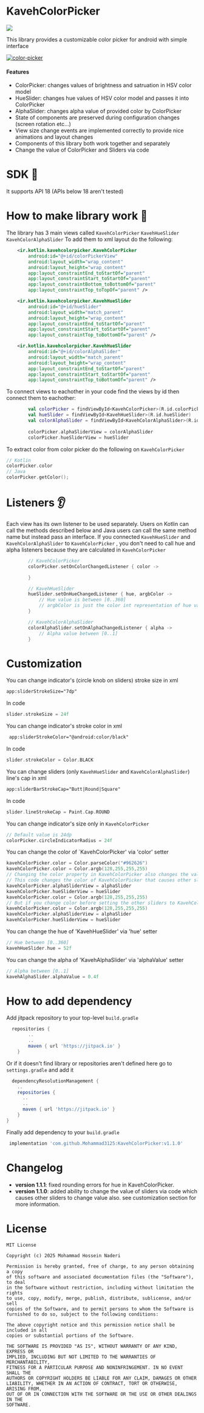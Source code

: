 # KavehColorPicker

[![](https://jitpack.io/v/Mohammad3125/KavehColorPicker.svg)](https://jitpack.io/#Mohammad3125/KavehColorPicker)

This library provides a customizable color picker for android with simple interface 

<a href="https://ibb.co/qFPc5sH"><img src="https://i.ibb.co/vvKTYPN/color-picker.png" alt="color-picker" border="0" /></a>

#### Features 
- ColorPicker: changes values of brightness and satruation in HSV color model
- HueSlider: changes hue values of HSV color model and passes it into ColorPicker
- AlphaSlider: changes alpha value of provided color by ColorPicker
- State of components are preserved during configuration changes (screen rotation etc...)
- View size change events are implemented correctly to provide nice animations and layout changes
- Components of this library both work together and separately
- Change the value of ColorPicker and Sliders via code


# SDK 🔢
It supports API 18 (APIs below 18 aren't tested)

# How to make library work 🔨

The library has 3 main views called `KavehColorPicker` `KavehHueSlider` `KavehColorAlphaSlider`
To add them to xml layout do the following:
```xml
    <ir.kotlin.kavehcolorpicker.KavehColorPicker
        android:id="@+id/colorPickerView"
        android:layout_width="wrap_content"
        android:layout_height="wrap_content"
        app:layout_constraintEnd_toStartOf="parent"
        app:layout_constraintStart_toStartOf="parent"
        app:layout_constraintBottom_toBottomOf="parent"
        app:layout_constraintTop_toTopOf="parent" />

    <ir.kotlin.kavehcolorpicker.KavehHueSlider
        android:id="@+id/hueSlider"
        android:layout_width="match_parent"
        android:layout_height="wrap_content"
        app:layout_constraintEnd_toStartOf="parent"
        app:layout_constraintStart_toStartOf="parent"
        app:layout_constraintTop_toBottomOf="parent" />

    <ir.kotlin.kavehcolorpicker.KavehHueSlider
        android:id="@+id/colorAlphaSlider"
        android:layout_width="match_parent"
        android:layout_height="wrap_content"
        app:layout_constraintEnd_toStartOf="parent"
        app:layout_constraintStart_toStartOf="parent"
        app:layout_constraintTop_toBottomOf="parent" />
```

To connect views to eachother in your code find the views by id then connect them to eachother:

```kotlin
        val colorPicker = findViewById<KavehColorPicker>(R.id.colorPickerView)
        val hueSlider = findViewById<KavehHueSlider>(R.id.hueSlider)
        val colorAlphaSlider = findViewById<KavehColorAlphaSlider>(R.id.colorAlphaSlider)
        
        colorPicker.alphaSliderView = colorAlphaSlider
        colorPicker.hueSliderView = hueSlider
```


To extract color from color picker do the following on `KavehColorPicker`
```kotlin
// Kotlin
colorPicker.color
// Java
colorPicker.getColor();
```

# Listeners 👂

Each view has its own listener to be used separately. Users on Kotlin can call the methods described below and Java users can
call the same method name but instead pass an interface. 
If you connected `KavehHueSlider` and `KavehColorAlphaSlider` to `KavehColorPicker` , you don't need to call hue and alpha listeners
because they are calculated in `KavehColorPicker`
```kotlin
        // KavehColorPicker
        colorPicker.setOnColorChangedListener { color ->

        }

        // KavehHueSlider
        hueSlider.setOnHueChangedListener { hue, argbColor ->
            // Hue value is between [0..360]
            // argbColor is just the color int representation of hue value with full brightness and saturation.
        }

        // KavehColorAlphaSlider
        colorAlphaSlider.setOnAlphaChangedListener { alpha ->
            // Alpha value between [0..1]
        }
```

# Customization
You can change indicator's (circle knob on sliders) stroke size in xml
```xml
app:sliderStrokeSize="7dp"
```
In code
```kotlin
slider.strokeSize = 24f
```

You can change indicator's stroke color in xml
```xml
 app:sliderStrokeColor="@android:color/black"
```
In code
```kotlin
slider.strokeColor = Color.BLACK
```

You can change sliders (only `KavehHueSlider` and `KavehColorAlphaSlider`) line's cap in xml
```xml
app:sliderBarStrokeCap="Butt|Round|Square"
```

In code
```kotlin
slider.lineStrokeCap = Paint.Cap.ROUND
```

You can change indicator's size only in `KavehColorPicker`
```kotlin
// Default value is 24dp
colorPicker.circleIndicatorRadius = 24f
```

You can change the color of `KavehColorPicker' via 'color' setter
```kotlin
kavehColorPicker.color = Color.parseColor("#962626")
kavehColorPicker.color = Color.argb(128,255,255,255)
// Changing the color property in KavehColorPicker also changes the values of other sliders if the color was set after setting hue and alpha slider to KavehColorPicker.
// This code changes the color of KavehColorPicker that causes other sliders to change value also.
kavehColorPicker.alphaSliderView = alphaSlider
kavehColorPicker.hueSliderView = hueSlider
kavehColorPicker.color = Color.argb(128,255,255,255)
// But if you change color before setting the other sliders to KavehColorPicker then the other sliders won't change.
kavehColorPicker.color = Color.argb(128,255,255,255)
kavehColorPicker.alphaSliderView = alphaSlider
kavehColorPicker.hueSliderView = hueSlider
```
You can change the hue of 'KavehHueSlider' via 'hue' setter
```kotlin
// Hue between [0..360]
kavehHueSlider.hue = 52f
```
You can change the alpha of 'KavehAlphaSlider' via 'alphaValue' setter
```kotlin
// Alpha between [0..1]
kavehAlphaSlider.alphaValue = 0.4f
```

# How to add dependency
Add jitpack repository to your top-level `build.gradle`
```gradle
  repositories {
        ..
        ..
        maven { url 'https://jitpack.io' }
    }

```
Or if it doesn't find library or repositories aren't defined here go to `settings.gradle` and add it
```gradle
  dependencyResolutionManagement {
    ..
    repositories {
      ..
      ..
      maven { url 'https://jitpack.io' }
    }
}
```
Finally add dependency to your `build.gradle`
```gradle
 implementation 'com.github.Mohammad3125:KavehColorPicker:v1.1.0'
```

# Changelog
- **version 1.1.1**: fixed rounding errors for hue in KavehColorPicker.
- **version 1.1.0**: added ability to change the value of sliders via code which causes other sliders to change value also. see customization section for more information.

# License
```
MIT License

Copyright (c) 2025 Mohammad Hossein Naderi

Permission is hereby granted, free of charge, to any person obtaining a copy
of this software and associated documentation files (the "Software"), to deal
in the Software without restriction, including without limitation the rights
to use, copy, modify, merge, publish, distribute, sublicense, and/or sell
copies of the Software, and to permit persons to whom the Software is
furnished to do so, subject to the following conditions:

The above copyright notice and this permission notice shall be included in all
copies or substantial portions of the Software.

THE SOFTWARE IS PROVIDED "AS IS", WITHOUT WARRANTY OF ANY KIND, EXPRESS OR
IMPLIED, INCLUDING BUT NOT LIMITED TO THE WARRANTIES OF MERCHANTABILITY,
FITNESS FOR A PARTICULAR PURPOSE AND NONINFRINGEMENT. IN NO EVENT SHALL THE
AUTHORS OR COPYRIGHT HOLDERS BE LIABLE FOR ANY CLAIM, DAMAGES OR OTHER
LIABILITY, WHETHER IN AN ACTION OF CONTRACT, TORT OR OTHERWISE, ARISING FROM,
OUT OF OR IN CONNECTION WITH THE SOFTWARE OR THE USE OR OTHER DEALINGS IN THE
SOFTWARE.
```
